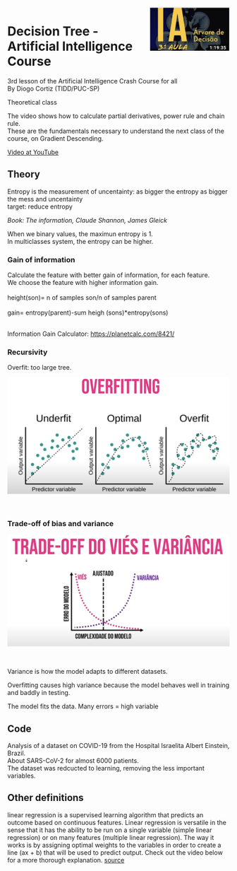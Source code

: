 <img align="right"  height="100" src="../images/lesson03.png">

# Decision Tree - Artificial Intelligence Course
3rd lesson of the Artificial Intelligence Crash Course for all<BR/>
By Diogo Cortiz (TIDD/PUC-SP)<BR/>

Theoretical class<BR/>

The video shows how to calculate partial derivatives, power rule and chain rule.<BR/> 
These are the fundamentals necessary to understand the next class of the course, on Gradient Descending.<BR/>


[Video at YouTube](https://www.youtube.com/watch?v=ecYpXd4WREk&t=3376s) <BR/>


## Theory
Entropy is the measurement of uncentainty:
as bigger the entropy as bigger the mess and uncentainty<BR/>
target: reduce entropy<BR/>

_Book: The information, Claude Shannon, James Gleick_<BR/>

When we binary values, the maximun entropy is 1.<BR/> In multiclasses system, the entropy can be higher.<BR/>

### Gain of information

Calculate the feature with better gain of information, for each feature.<BR/>
We choose the feature with higher information gain.<BR/><BR/>
height(son)= n of samples son/n of samples parent<BR/><BR/>
gain= entropy(parent)-sum heigh (sons)*entropy(sons)<BR/><BR/>

Information Gain Calculator: https://planetcalc.com/8421/<BR/>

### Recursivity

Overfit: too large tree.<BR/>

<p align="center">
<img src = "../images/overfitting.png"  width=600> 
<p> <br/> 

### Trade-off of bias and variance

<p align="center">
<img src = "../images/bias-variance.png" width=600>  
<p><br/> 

Variance is how the model adapts to different datasets. <BR/>

Overfitting causes high variance because the model behaves well in training and baddly in testing.<BR/>

The model fits the data. Many errors = high variable<BR/>

## Code
Analysis of a dataset on COVID-19 from the Hospital Israelita Albert Einstein, Brazil.<BR/>
About SARS-CoV-2 for almost 6000 patients.<BR/>
The dataset was redcucted to learning, removing the less important variables.<BR/>

## Other definitions
linear regression is a supervised learning algorithm that predicts an outcome based on continuous features. Linear regression is versatile in the sense that it has the ability to be run on a single variable (simple linear regression) or on many features (multiple linear regression). The way it works is by assigning optimal weights to the variables in order to create a line (ax + b) that will be used to predict output. Check out the video below for a more thorough explanation.
[source](https://www.linkedin.com/pulse/hitchhikers-guide-machine-learning-python-conor-dewey/)




